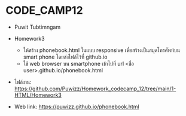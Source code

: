 # CODE_CAMP12
- Puwit Tubtimngam
- Homework3
  * ให้สร้าง phonebook.html ในแบบ responsive เพื่อสร้างเป็นสมุดโทรศัพท์บน smart phone โดยส่งไฟล์ไว้ที่ github.io
  * ใช้ web browser บน smartphone เข้าไปที่ url <ชื่อ user>.github.io/phonebook.html
 
 - ไฟล์งาน: https://github.com/Puwizz/Homework_codecamp_12/tree/main/1-HTML/Homework3
 
 - Web link: https://puwizz.github.io/phonebook.html